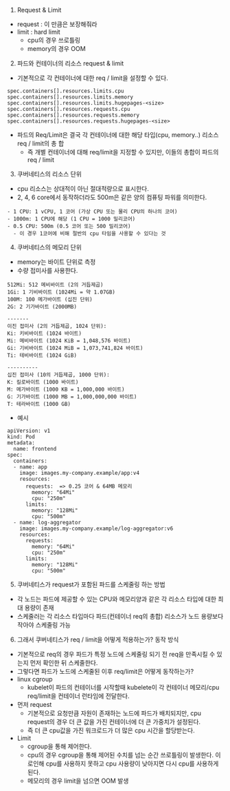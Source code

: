 1. Request & Limit
- request : 이 만큼은 보장해줘라
- limit : hard limit
  - cpu의 경우 쓰로틀링
  - memory의 경우 OOM

2. 파드와 컨테이너의 리소스 request & limit
- 기본적으로 각 컨테이너에 대한 req / limit을 설정할 수 있다.
```
spec.containers[].resources.limits.cpu
spec.containers[].resources.limits.memory
spec.containers[].resources.limits.hugepages-<size>
spec.containers[].resources.requests.cpu
spec.containers[].resources.requests.memory
spec.containers[].resources.requests.hugepages-<size>
```
- 파드의 Req/Limit은 결국 각 컨테이너에 대한 해당 타입(cpu, memory..) 리소스 req / limit의 총 합
  - 즉 개별 컨테이너에 대해 req/limit을 지정할 수 있지만, 이들의 총합이 파드의 req / limit

3. 쿠버네티스의 리소스 단위
- cpu 리소스는 상대적이 아닌 절대적량으로 표시한다.
- 2, 4, 6 core에서 동작하더라도 500m은 같은 양의 컴퓨팅 파워를 의미한다.
```
- 1 CPU: 1 vCPU, 1 코어 (가상 CPU 또는 물리 CPU의 하나의 코어)
- 1000m: 1 CPU에 해당 (1 CPU = 1000 밀리코어)
- 0.5 CPU: 500m (0.5 코어 또는 500 밀리코어)
  - 이 경우 1코어에 비해 절반의 cpu 타임을 사용할 수 있다는 것
```

4. 쿠버네티스의 메모리 단위
- memory는 바이트 단위로 측정
- 수량 접미사를 사용한다.
```
512Mi: 512 메비바이트 (2의 거듭제곱)
1Gi: 1 기비바이트 (1024Mi = 약 1.07GB)
100M: 100 메가바이트 (십진 단위)
2G: 2 기가바이트 (2000MB)

-------
이진 접미사 (2의 거듭제곱, 1024 단위):
Ki: 키비바이트 (1024 바이트)
Mi: 메비바이트 (1024 KiB = 1,048,576 바이트)
Gi: 기비바이트 (1024 MiB = 1,073,741,824 바이트)
Ti: 테비바이트 (1024 GiB)

----------
십진 접미사 (10의 거듭제곱, 1000 단위):
K: 킬로바이트 (1000 바이트)
M: 메가바이트 (1000 KB = 1,000,000 바이트)
G: 기가바이트 (1000 MB = 1,000,000,000 바이트)
T: 테라바이트 (1000 GB)
```

- 예시
```
apiVersion: v1
kind: Pod
metadata:
  name: frontend
spec:
  containers:
  - name: app
    image: images.my-company.example/app:v4
    resources:
      requests:  => 0.25 코어 & 64MB 메모리
        memory: "64Mi"
        cpu: "250m"
      limits:
        memory: "128Mi"
        cpu: "500m"
  - name: log-aggregator
    image: images.my-company.example/log-aggregator:v6
    resources:
      requests:
        memory: "64Mi"
        cpu: "250m"
      limits:
        memory: "128Mi"
        cpu: "500m"
```

5. 쿠버네티스가 request가 포함된 파드를 스케줄링 하는 방법
- 각 노드는 파드에 제공할 수 있는 CPU와 메모리양과 같은 각 리소스 타입에 대한 최대 용량이 존재
- 스케줄러는 각 리소스 타입마다 파드(컨테이너 req의 총합) 리소스가 노드 용량보다 작아야 스케줄링 가능

6. 그래서 쿠버네티스가 req / limit을 어떻게 적용하는가? 동작 방식
- 기본적으로 req의 경우 파드가 특정 노드에 스케줄링 되기 전 req을 만족시킬 수 있는지 먼저 확인한 뒤 스케줄한다.
- 그렇다면 파드가 노드에 스케줄된 이후 req/limit은 어떻게 동작하는가?
- linux cgroup
  - kubelet이 파드의 컨테이너를 시작할때 kubelete이 각 컨테이너 메모리/cpu req/limit을 컨테이너 런타임에 전달한다.
- 먼저 request
  - 기본적으로 요청만큼 자원이 존재하는 노드에 파드가 배치되지만, cpu request의 경우 더 큰 값을 가진 컨테이너에 더 큰 가중치가 설정된다.
  - 즉 더 큰 cpu값을 가진 워크로드가 더 많은 cpu 시간을 할당받는다.
- Limit
  - cgroup을 통해 제어한다.
  - cpu의 경우 cgroup을 통해 제어된 수치를 넘는 순간 쓰로틀링이 발생한다. 이로인해 cpu를 사용하지 못하고 cpu 사용량이 낮아지면 다시 cpu를 사용하게된다.
  - 메모리의 경우 limit을 넘으면 OOM 발생
